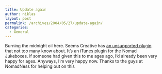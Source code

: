 ```yaml
---
title: Update again
author: niklas
layout: post
permalink: /archives/2004/05/27/update-again/
categories:
  - General
---
```

Burning the midnight oil here. Seems Creative has <a href="http://homepage.mac.com/creativemail/FileSharing40.html" class="broken_link">an unsupported plugin</a> that not too many know about. It&#8217;s an iTunes plugin for the Nomad Jukeboxes. If someone had given this to me ages ago, I&#8217;d already been very happy for ages. Anyways, I&#8217;m very happy now. Thanks to the guys at NomadNess for helping out on this